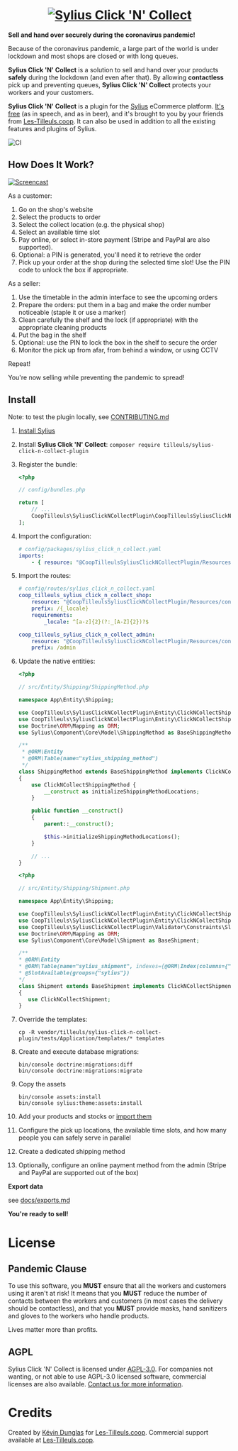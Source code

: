 <h1 align="center"><a href="https://click-n-collect.shop"><img src="logo.svg" alt="Sylius Click 'N' Collect"></a></h1>

**Sell and hand over securely during the coronavirus pandemic!**

Because of the coronavirus pandemic, a large part of the world is under lockdown and most shops are closed or with long queues.

**Sylius Click 'N' Collect** is a solution to sell and hand over your products **safely** during the lockdown (and even after that).
By allowing **contactless** pick up and preventing queues, **Sylius Click 'N' Collect** protects your workers and your customers.

**Sylius Click 'N' Collect** is a plugin for the [Sylius](https://sylius.com/) eCommerce platform.
[It's free](#license) (as in speech, and as in beer), and it's brought to you by your friends from [Les-Tilleuls.coop](https://les-tilleuls.coop). It can also be used in addition to all the existing features and plugins of Sylius.

![CI](https://github.com/coopTilleuls/CoopTilleulsSyliusClickNCollectPlugin/workflows/CI/badge.svg)

## How Does It Work?

[![Screencast](https://i.imgur.com/yOU3sw7.png)](https://www.youtube.com/watch?v=bQ9_vQJf-2I)

As a customer:

1. Go on the shop's website
2. Select the products to order
3. Select the collect location (e.g. the physical shop)
4. Select an available time slot
5. Pay online, or select in-store payment (Stripe and PayPal are also supported).
6. Optional: a PIN is generated, you'll need it to retrieve the order
7. Pick up your order at the shop during the selected time slot! Use the PIN code to unlock the box if appropriate.

As a seller:

1. Use the timetable in the admin interface to see the upcoming orders
2. Prepare the orders: put them in a bag and make the order number noticeable (staple it or use a marker)
3. Clean carefully the shelf and the lock (if appropriate) with the appropriate cleaning products
4. Put the bag in the shelf
5. Optional: use the PIN to lock the box in the shelf to secure the order
6. Monitor the pick up from afar, from behind a window, or using CCTV

Repeat!

You're now selling while preventing the pandemic to spread!

## Install

Note: to test the plugin locally, see [CONTRIBUTING.md](CONTRIBUTING.md)

1. [Install Sylius](https://docs.sylius.com/en/latest/book/installation/installation.html)
2. Install **Sylius Click 'N' Collect**: `composer require tilleuls/sylius-click-n-collect-plugin`
3. Register the bundle:

    ```php
    <?php
    
    // config/bundles.php

    return [
        // ...
        CoopTilleuls\SyliusClickNCollectPlugin\CoopTilleulsSyliusClickNCollectPlugin::class => ['all' => true],
    ];

4. Import the configuration:

    ```yaml
    # config/packages/sylius_click_n_collect.yaml
    imports:
        - { resource: "@CoopTilleulsSyliusClickNCollectPlugin/Resources/config/app/config.yml" }
     ```

5. Import the routes:

    ```yaml
    # config/routes/sylius_click_n_collect.yaml
    coop_tilleuls_sylius_click_n_collect_shop:
        resource: "@CoopTilleulsSyliusClickNCollectPlugin/Resources/config/shop_routing.yml"
        prefix: /{_locale}
        requirements:
            _locale: ^[a-z]{2}(?:_[A-Z]{2})?$
    
    coop_tilleuls_sylius_click_n_collect_admin:
        resource: "@CoopTilleulsSyliusClickNCollectPlugin/Resources/config/admin_routing.yml"
        prefix: /admin
    ```

6. Update the native entities:

    ```php
    <?php
    
    // src/Entity/Shipping/ShippingMethod.php
    
    namespace App\Entity\Shipping;
    
    use CoopTilleuls\SyliusClickNCollectPlugin\Entity\ClickNCollectShippingMethod;
    use CoopTilleuls\SyliusClickNCollectPlugin\Entity\ClickNCollectShippingMethodInterface;
    use Doctrine\ORM\Mapping as ORM;
    use Sylius\Component\Core\Model\ShippingMethod as BaseShippingMethod;
    
    /**
     * @ORM\Entity
     * @ORM\Table(name="sylius_shipping_method")
     */
    class ShippingMethod extends BaseShippingMethod implements ClickNCollectShippingMethodInterface
    {
        use ClickNCollectShippingMethod {
            __construct as initializeShippingMethodLocations;
        }
    
        public function __construct()
        {
            parent::__construct();
    
            $this->initializeShippingMethodLocations();
        }
    
        // ...
    }
    ```

    ```php
    <?php
    
    // src/Entity/Shipping/Shipment.php
    
    namespace App\Entity\Shipping;
    
    use CoopTilleuls\SyliusClickNCollectPlugin\Entity\ClickNCollectShipment;
    use CoopTilleuls\SyliusClickNCollectPlugin\Entity\ClickNCollectShipmentInterface;
    use CoopTilleuls\SyliusClickNCollectPlugin\Validator\Constraints\SlotAvailable;
    use Doctrine\ORM\Mapping as ORM;
    use Sylius\Component\Core\Model\Shipment as BaseShipment;
    
    /**
    * @ORM\Entity
    * @ORM\Table(name="sylius_shipment", indexes={@ORM\Index(columns={"location_id", "collection_time"})})
    * @SlotAvailable(groups={"sylius"})
    */
    class Shipment extends BaseShipment implements ClickNCollectShipmentInterface
    {
       use ClickNCollectShipment;
    }
    ```

7. Override the templates:

       cp -R vendor/tilleuls/sylius-click-n-collect-plugin/tests/Application/templates/* templates

8. Create and execute database migrations:

       bin/console doctrine:migrations:diff
       bin/console doctrine:migrations:migrate

9. Copy the assets

       bin/console assets:install
       bin/console sylius:theme:assets:install

10. Add your products and stocks or [import them](https://github.com/coopTilleuls/CoopTilleulsSyliusQuickImportPlugin)
11. Configure the pick up locations, the available time slots, and how many people you can safely serve in parallel
12. Create a dedicated shipping method
13. Optionally, configure an online payment method from the admin (Stripe and PayPal are supported out of the box)

**Export data**

see [docs/exports.md](docs/exports.md)

**You're ready to sell!**

# License

## Pandemic Clause

To use this software, you **MUST** ensure that all the workers and customers using it aren't at risk!
It means that you **MUST** reduce the number of contacts between the workers and customers (in most cases the delivery should be contactless),
and that you **MUST** provide masks, hand sanitizers and gloves to the workers who handle products.

Lives matter more than profits.

## AGPL

Sylius Click 'N' Collect is licensed under [AGPL-3.0](LICENSE).
For companies not wanting, or not able to use AGPL-3.0 licensed software, commercial licenses are also available.
[Contact us for more information](mailto:contact@les-tilleuls.coop).

# Credits

Created by [Kévin Dunglas](https://dunglas.fr) for [Les-Tilleuls.coop](https://les-tilleuls.coop).
Commercial support available at [Les-Tilleuls.coop](https://les-tilleuls.coop).
